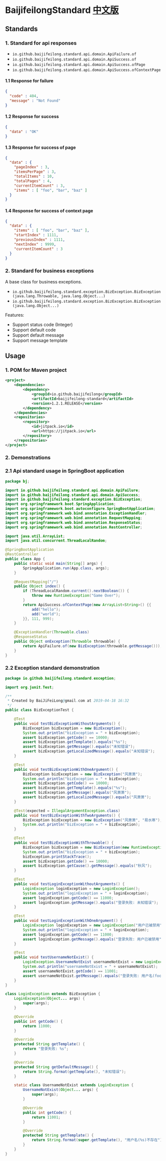 # BaijifeilongStandard [中文版](README_zh-CN.md)

## Standards

### 1. Standard for api responses

- `io.github.baijifeilong.standard.api.domain.ApiFailure.of`
- `io.github.baijifeilong.standard.api.domain.ApiSuccess.of`
- `io.github.baijifeilong.standard.api.domain.ApiSuccess.ofPage`
- `io.github.baijifeilong.standard.api.domain.ApiSuccess.ofContextPage`

#### 1.1 Response for failure

```json
{
  "code" : 404,
  "message" : "Not Found"
}
```

#### 1.2 Response for success

```json
{
  "data" : "OK"
}
```

#### 1.3 Response for success of page

```json
{
  "data" : {
    "pageIndex" : 3,
    "itemsPerPage" : 3,
    "totalItems" : 10,
    "totalPages" : 4,
    "currentItemCount" : 3,
    "items" : [ "foo", "bar", "baz" ]
  }
}
```

#### 1.4 Response for success of context page

```json
{
  "data" : {
    "items" : [ "foo", "bar", "baz" ],
    "startIndex" : 1111,
    "previousIndex" : 1111,
    "nextIndex" : 9999,
    "currentItemCount" : 3
  }
}
```

### 2. Standard for business exceptions

A base class for business exceptions.

- `io.github.baijifeilong.standard.exception.BizException.BizException(java.lang.Throwable, java.lang.Object...)`
- `io.github.baijifeilong.standard.exception.BizException.BizException(java.lang.Object...)`

Features:

- Support status code (Integer)
- Support default code
- Support default message
- Support message template

## Usage

### 1. POM for Maven project

```xml
<project>
    <dependencies>
        <dependency>
            <groupId>io.github.baijifeilong</groupId>
            <artifactId>baijifeilong-standard</artifactId>
            <version>1.2.1.RELEASE</version>
        </dependency>
    </dependencies>
    <repositories>
        <repository>
            <id>jitpack.io</id>
            <url>https://jitpack.io</url>
        </repository>
    </repositories>
</project>
```

### 2. Demonstrations

### 2.1 Api standard usage in SpringBoot application

```java
package bj;

import io.github.baijifeilong.standard.api.domain.ApiFailure;
import io.github.baijifeilong.standard.api.domain.ApiSuccess;
import io.github.baijifeilong.standard.exception.BizException;
import org.springframework.boot.SpringApplication;
import org.springframework.boot.autoconfigure.SpringBootApplication;
import org.springframework.web.bind.annotation.ExceptionHandler;
import org.springframework.web.bind.annotation.RequestMapping;
import org.springframework.web.bind.annotation.ResponseStatus;
import org.springframework.web.bind.annotation.RestController;

import java.util.ArrayList;
import java.util.concurrent.ThreadLocalRandom;

@SpringBootApplication
@RestController
public class App {
    public static void main(String[] args) {
        SpringApplication.run(App.class, args);
    }

    @RequestMapping("/")
    public Object index() {
        if (ThreadLocalRandom.current().nextBoolean()) {
            throw new RuntimeException("Game Over");
        }
        return ApiSuccess.ofContextPage(new ArrayList<String>() {{
            add("hello");
            add("world");
        }}, 111, 999);
    }

    @ExceptionHandler(Throwable.class)
    @ResponseStatus
    public Object onException(Throwable throwable) {
        return ApiFailure.of(new BizException(throwable.getMessage()));
    }
}
```

### 2.2 Exception standard demonstration

```java
package io.github.baijifeilong.standard.exception;

import org.junit.Test;

/**
 * Created by BaiJiFeiLong@gmail.com at 2019-04-18 16:32
 */
public class BizExceptionTest {

    @Test
    public void testBizExceptionWithoutArguments() {
        BizException bizException = new BizException();
        System.out.println("bizException = " + bizException);
        assert bizException.getCode() == 10000;
        assert bizException.getTemplate().equals("%s");
        assert bizException.getMessage().equals("未知错误");
        assert bizException.getLocalizedMessage().equals("未知错误");
    }

    @Test
    public void testBizExceptionWithOneArgument() {
        BizException bizException = new BizException("风萧萧");
        System.out.println("bizException = " + bizException);
        assert bizException.getCode() == 10000;
        assert bizException.getTemplate().equals("%s");
        assert bizException.getMessage().equals("风萧萧");
        assert bizException.getLocalizedMessage().equals("风萧萧");
    }

    @Test(expected = IllegalArgumentException.class)
    public void testBizExceptionWithTwoArguments() {
        BizException bizException = new BizException("风萧萧", "易水寒");
        System.out.println("bizException = " + bizException);
    }

    @Test
    public void testBizExceptionWithThrowable() {
        BizException bizException = new BizException(new RuntimeException("秋风"), "抛物线");
        System.out.println("bizException = " + bizException);
        bizException.printStackTrace();
        assert bizException.getCode() == 10000;
        assert bizException.getCause().getMessage().equals("秋风");
    }

    @Test
    public void testLoginExceptionWithoutArguments() {
        LoginException loginException = new LoginException();
        System.out.println("loginException = " + loginException);
        assert loginException.getCode() == 11000;
        assert loginException.getMessage().equals("登录失败: 未知错误");
    }

    @Test
    public void testLoginExceptionWithOneArgument() {
        LoginException loginException = new LoginException("用户已被禁用");
        System.out.println("loginException = " + loginException);
        assert loginException.getCode() == 11000;
        assert loginException.getMessage().equals("登录失败: 用户已被禁用");
    }

    @Test
    public void testUsernameNotExist() {
        LoginException.UsernameNotExist usernameNotExist = new LoginException.UsernameNotExist("foo");
        System.out.println("usernameNotExist = " + usernameNotExist);
        assert usernameNotExist.getCode() == 11001;
        assert usernameNotExist.getMessage().equals("登录失败: 用户名(foo)不存在");
    }
}

class LoginException extends BizException {
    LoginException(Object... args) {
        super(args);
    }

    @Override
    public int getCode() {
        return 11000;
    }

    @Override
    protected String getTemplate() {
        return "登录失败: %s";
    }

    @Override
    protected String getDefaultMessage() {
        return String.format(getTemplate(), "未知错误");
    }

    static class UsernameNotExist extends LoginException {
        UsernameNotExist(Object... args) {
            super(args);
        }

        @Override
        public int getCode() {
            return 11001;
        }

        @Override
        protected String getTemplate() {
            return String.format(super.getTemplate(), "用户名(%s)不存在");
        }
    }
}
```
